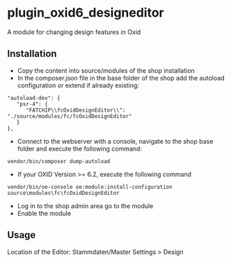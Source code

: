 # plugin_oxid6_designeditor
A module for changing design features in Oxid
## Installation
- Copy the content into source/modules of the shop installation
- In the composer.json file in the base folder of the shop add the autoload configuration or extend if already existing:
```
"autoload-dev": {
   "psr-4": {
      "FATCHIP\\fcOxidDesignEditor\\": "./source/modules/fc/fcOxidDesignEditor"
   }
},
```
- Connect to the webserver with a console, navigate to the shop base folder and execute the following command:
```
vendor/bin/composer dump-autoload
```

- If your OXID Version >= 6.2, execute the following command
```
vendor/bin/oe-console oe:module:install-configuration source\modules\fc\fcOxidDesignEditor
```

- Log in to the shop admin area go to the module
- Enable the module
## Usage
Location of the Editor: Stammdaten/Master Settings > Design



